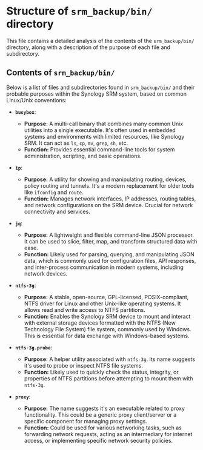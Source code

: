 # Structure of `srm_backup/bin/` directory

This file contains a detailed analysis of the contents of the `srm_backup/bin/` directory, along with a description of the purpose of each file and subdirectory.

## Contents of `srm_backup/bin/`

Below is a list of files and subdirectories found in `srm_backup/bin/` and their probable purposes within the Synology SRM system, based on common Linux/Unix conventions:

*   **`busybox`**:
    *   **Purpose:** A multi-call binary that combines many common Unix utilities into a single executable. It's often used in embedded systems and environments with limited resources, like Synology SRM. It can act as `ls`, `cp`, `mv`, `grep`, `sh`, etc.
    *   **Function:** Provides essential command-line tools for system administration, scripting, and basic operations.

*   **`ip`**:
    *   **Purpose:** A utility for showing and manipulating routing, devices, policy routing and tunnels. It's a modern replacement for older tools like `ifconfig` and `route`.
    *   **Function:** Manages network interfaces, IP addresses, routing tables, and network configurations on the SRM device. Crucial for network connectivity and services.

*   **`jq`**:
    *   **Purpose:** A lightweight and flexible command-line JSON processor. It can be used to slice, filter, map, and transform structured data with ease.
    *   **Function:** Likely used for parsing, querying, and manipulating JSON data, which is commonly used for configuration files, API responses, and inter-process communication in modern systems, including network devices.

*   **`ntfs-3g`**:
    *   **Purpose:** A stable, open-source, GPL-licensed, POSIX-compliant, NTFS driver for Linux and other Unix-like operating systems. It allows read and write access to NTFS partitions.
    *   **Function:** Enables the Synology SRM device to mount and interact with external storage devices formatted with the NTFS (New Technology File System) file system, commonly used by Windows. This is essential for data exchange with Windows-based systems.

*   **`ntfs-3g.probe`**:
    *   **Purpose:** A helper utility associated with `ntfs-3g`. Its name suggests it's used to probe or inspect NTFS file systems.
    *   **Function:** Likely used to quickly check the status, integrity, or properties of NTFS partitions before attempting to mount them with `ntfs-3g`.

*   **`proxy`**:
    *   **Purpose:** The name suggests it's an executable related to proxy functionality. This could be a generic proxy client/server or a specific component for managing proxy settings.
    *   **Function:** Could be used for various networking tasks, such as forwarding network requests, acting as an intermediary for internet access, or implementing specific network security policies.